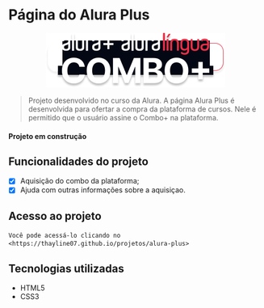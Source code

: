 # Página do Alura Plus

<div align="center">
<img src="imagens/Combo.png">
</div>

> Projeto desenvolvido no curso da Alura. A página Alura Plus é desenvolvida para ofertar a compra da plataforma de cursos. Nele é permitido que o usuário assine o Combo+ na plataforma.

#### Projeto em construção


## Funcionalidades do projeto

- [x] Aquisição do combo da plataforma;
- [x] Ajuda com outras informações sobre a aquisiçao.

## Acesso ao projeto 
    Você pode acessá-lo clicando no <https://thayline07.github.io/projetos/alura-plus>

## Tecnologias utilizadas 
* HTML5
* CSS3